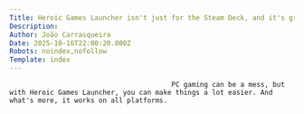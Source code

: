 ```yaml
---
Title: Heroic Games Launcher isn't just for the Steam Deck, and it's great for your PC too
Description: 
Author: João Carrasqueira
Date: 2025-10-16T22:00:20.000Z
Robots: noindex,nofollow
Template: index
---
```


                                            PC gaming can be a mess, but with Heroic Games Launcher, you can make things a lot easier. And what's more, it works on all platforms.
                                        